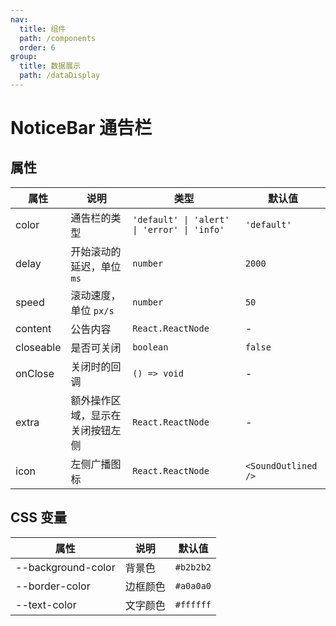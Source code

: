 ```yaml
---
nav:
  title: 组件
  path: /components
  order: 6
group:
  title: 数据展示
  path: /dataDisplay
---
```


# NoticeBar 通告栏

<code src="@ui/NoticeBar"></code>

## 属性

| 属性      | 说明                             | 类型                                        | 默认值              |
| --------- | -------------------------------- | ------------------------------------------- | ------------------- |
| color     | 通告栏的类型                     | `'default' \| 'alert' \| 'error' \| 'info'` | `'default'`         |
| delay     | 开始滚动的延迟，单位 `ms`        | `number`                                    | `2000`              |
| speed     | 滚动速度，单位 `px/s`            | `number`                                    | `50`                |
| content   | 公告内容                         | `React.ReactNode`                           | -                   |
| closeable | 是否可关闭                       | `boolean`                                   | `false`             |
| onClose   | 关闭时的回调                     | `() => void`                                | -                   |
| extra     | 额外操作区域，显示在关闭按钮左侧 | `React.ReactNode`                           | -                   |
| icon      | 左侧广播图标                     | `React.ReactNode`                           | `<SoundOutlined />` |

## CSS 变量

| 属性               | 说明     | 默认值    |
| ------------------ | -------- | --------- |
| --background-color | 背景色   | `#b2b2b2` |
| --border-color     | 边框颜色 | `#a0a0a0` |
| --text-color       | 文字颜色 | `#ffffff` |
